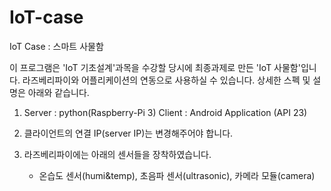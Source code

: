 # IoT-case
IoT Case : 스마트 사물함

 이 프로그램은 'IoT 기초설계'과목을 수강할 당시에 최종과제로 만든 'IoT 사물함'입니다.
라즈베리파이와 어플리케이션의 연동으로 사용하실 수 있습니다. 상세한 스펙 및 설명은 아래와 같습니다.

1) Server : python(Raspberry-Pi 3)
   Client : Android Application (API 23)
   
2) 클라이언트의 연결 IP(server IP)는 변경해주어야 합니다.

3) 라즈베리파이에는 아래의 센서들을 장착하였습니다.
   - 온습도 센서(humi&temp), 초음파 센서(ultrasonic), 카메라 모듈(camera)